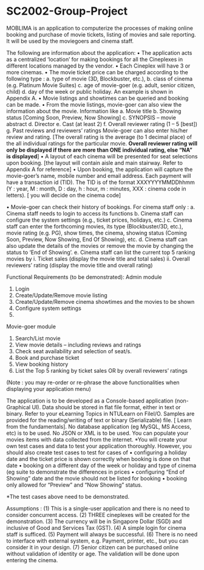 # SC2002-Group-Project
MOBLIMA is an application to computerize the processes of making online booking and purchase of movie tickets, listing of movies and sale reporting. It will be used by the moviegoers and cinema staff.

The following are information about the application:
  • The application acts as a centralized ‘location’ for making bookings for all the
Cineplexes in different locations managed by the vendor.
  • Each Cineplex will have 3 or more cinemas.
  • The movie ticket price can be charged according to the following type :
    a. type of movie (3D, Blockbuster, etc.),
    b. class of cinema (e.g. Platinum Movie Suites)
    c. age of movie-goer (e.g. adult, senior citizen, child)
    d. day of the week or public holiday.
  An example is shown in Appendix A.
  • Movie listings and showtimes can be queried and booking can be made.
  • From the movie listings, movie-goer can also view the information about the movie.
  Information like
    a. Movie title
    b. Showing status [Coming Soon, Preview, Now Showing]
    c. SYNOPSIS – movie abstract
    d. Director
    e. Cast (at least 2)
    f. Overall reviewer rating (1 – 5 [best])
    g. Past reviews and reviewers’ ratings
    Movie-goer can also enter his/her review and rating.
    [The overall rating is the average (to 1 decimal place) of the all individual ratings for
    the particular movie. **Overall reviewer rating will only be displayed if there are more
    than ONE individual rating, else “NA” is displayed**]
  • A layout of each cinema will be presented for seat selections upon booking.
  [the layout will contain aisle and main stairway. Refer to Appendix A for reference]
  • Upon booking, the application will capture the movie-goer’s name, mobile number
  and email address. Each payment will have a transaction id (TID). The TID is of the
  format XXXYYYYMMDDhhmm (Y : year, M : month, D : day, h : hour, m :
  minutes, XXX : cinema code in letters). [ you will decide on the cinema code]
  
  • Movie-goer can check their history of bookings.
  For cinema staff only :
    a. Cinema staff needs to login to access its functions
    b. Cinema staff can configure the system settings (e.g., ticket prices, holidays,
    etc.)
    c. Cinema staff can enter the forthcoming movies, its type (Blockbuster/3D,
    etc.), movie rating (e.g. PG), show times, the cinema, showing status
    (Coming Soon, Preview, Now Showing, End Of Showing), etc.
    d. Cinema staff can also update the details of the movies or remove the movie
    by changing the status to ‘End of Showing’.
    e. Cinema staff can list the current top 5 ranking movies by
      i. Ticket sales (display the movie title and total sales)
      ii. Overall reviewers’ rating (display the movie title and overall
      rating)
      
Functional Requirements (to be demonstrated):
Admin module
  1. Login
  2. Create/Update/Remove movie listing
  3. Create/Update/Remove cinema showtimes and the movies to be shown
  4. Configure system settings
  5. 
Movie-goer module
  1. Search/List movie
  2. View movie details – including reviews and ratings
  3. Check seat availability and selection of seat/s.
  4. Book and purchase ticket
  5. View booking history
  6. List the Top 5 ranking by ticket sales OR by overall reviewers’ ratings

(Note : you may re-order or re-phrase the above functionalities when displaying your
application menu)

The application is to be developed as a Console-based application (non-Graphical UI).
Data should be stored in flat file format, either in text or binary. Refer to your eLearning
Topics in NTULearn on FileI/O. Samples are provided for the reading/writing of text or
binary (Serializable) file. [ Learn from the fundamentals].
No database application (eg MySQL, MS Access, etc) is to be used. No JSON or XML is to
be used.
You can populate your movies items with data collected from the internet.
*You will create your own test cases and data to test your application thoroughly. However,
you should also create test cases to test for cases of
    • configuring a holiday date and the ticket price is shown correctly when
      booking is done on that date
    • booking on a different day of the week or holiday and type of cinema (eg
      suite to demonstrate the differences in prices
    • configuring “End of Showing” date and the movie should not be listed for
      booking
    • booking only allowed for “Preview” and “Now Showing” status.
    
*The test cases above need to be demonstrated.

Assumptions :
  (1) This is a single-user application and there is no need to consider concurrent access.
  (2) THREE cineplexes will be created for the demonstration.
  (3) The currency will be in Singapore Dollar (SGD) and inclusive of Good and Services Tax
      (GST).
  (4) A simple login for cinema staff is sufficed.
  (5) Payment will always be successful.
  (6) There is no need to interface with external system, e.g. Payment, printer, etc., but you can
      consider it in your design.
  (7) Senior citizen can be purchased online without validation of identity or age. The
  validation will be done upon entering the cinema.
